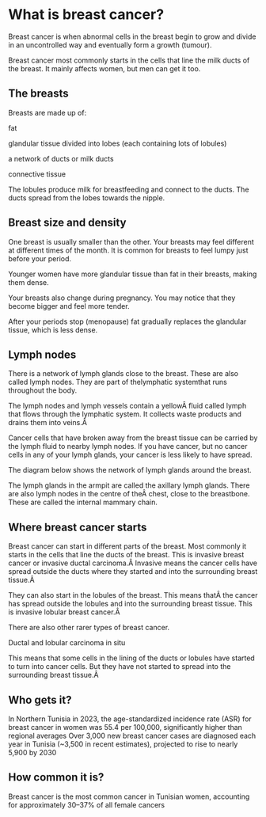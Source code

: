# What is breast cancer?

Breast cancer is when abnormal cells in the breast begin to grow and divide in an uncontrolled way and eventually form a growth (tumour).

Breast cancer most commonly starts in the cells that line the milk ducts of the breast. It mainly affects women, but men can get it too.

## The breasts

Breasts are made up of:

fat

glandular tissue divided into lobes (each containing lots of lobules)

a network of ducts or milk ducts

connective tissue

The lobules produce milk for breastfeeding and connect to the ducts. The ducts spread from the lobes towards the nipple.

## Breast size and density

One breast is usually smaller than the other. Your breasts may feel different at different times of the month. It is common for breasts to feel lumpy just before your period. 

Younger women have more glandular tissue than fat in their breasts, making them dense.

Your breasts also change during pregnancy. You may notice that they become bigger and feel more tender.

After your periods stop (menopause) fat gradually replaces the glandular tissue, which is less dense.

## Lymph nodes

There is a network of lymph glands close to the breast. These are also called lymph nodes. They are part of thelymphatic systemthat runs throughout the body.

The lymph nodes and lymph vessels contain a yellowÂ fluid called lymph that flows through the lymphatic system. It collects waste products and drains them into veins.Â

Cancer cells that have broken away from the breast tissue can be carried by the lymph fluid to nearby lymph nodes. If you have cancer, but no cancer cells in any of your lymph glands, your cancer is less likely to have spread.

The diagram below shows the network of lymph glands around the breast.

The lymph glands in the armpit are called the axillary lymph glands. There are also lymph nodes in the centre of theÂ chest, close to the breastbone. These are called the internal mammary chain.

## Where breast cancer starts

Breast cancer can start in different parts of the breast. Most commonly it starts in the cells that line the ducts of the breast. This is invasive breast cancer or invasive ductal carcinoma.Â Invasive means the cancer cells have spread outside the ducts where they started and into the surrounding breast tissue.Â

They can also start in the lobules of the breast. This means thatÂ the cancer has spread outside the lobules and into the surrounding breast tissue. This is invasive lobular breast cancer.Â

There are also other rarer types of breast cancer.

Ductal and lobular carcinoma in situ

This means that some cells in the lining of the ducts or lobules have started to turn into cancer cells. But they have not started to spread into the surrounding breast tissue.Â

## Who gets it?


In Northern Tunisia in 2023, the age-standardized incidence rate (ASR) for breast cancer in women was 55.4 per 100,000, significantly higher than regional averages
Over 3,000 new breast cancer cases are diagnosed each year in Tunisia (~3,500 in recent estimates), projected to rise to nearly 5,900 by 2030
## How common it is?

Breast cancer is the most common cancer in Tunisian women, accounting for approximately 30–37% of all female cancers 
